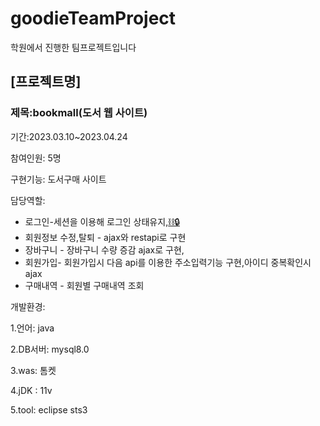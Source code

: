 # goodieTeamProject
학원에서 진행한 팀프로젝트입니다

## [프로젝트명]
### 제목:bookmall(도서 웹 사이트)
기간:2023.03.10~2023.04.24

참여인원: 5명

구현기능: 도서구매 사이트 

담당역할: 
 * 로그인-세션을 이용해 로그인 상태유지,[⛓🔒](https://github.com/Jung-MinGi/DispatcherServletApi/blob/6a40277aacb98dca799a0e55fa0573c459682d1e/src/com/min/reflection/controller/UserController.java#L18)
 * 회원정보 수정,탈퇴 -  ajax와 restapi로 구현
 * 장바구니 - 장바구니 수량 증감 ajax로 구현,
 * 회원가입- 회원가입시 다음 api를 이용한 주소입력기능 구현,아이디 중복확인시 ajax
 * 구매내역 - 회원별 구매내역 조회

개발환경:

1.언어: java

2.DB서버: mysql8.0

3.was: 톰켓

4.jDK : 11v

5.tool: eclipse sts3

